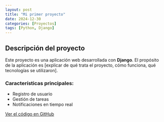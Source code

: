 ```yaml
---
layout: post
title: "Mi primer proyecto"
date: 2024-12-30
categories: [Proyectos]
tags: [Python, Django]
---
```


## Descripción del proyecto

Este proyecto es una aplicación web desarrollada con **Django**. El propósito de la aplicación es [explicar de qué trata el proyecto, cómo funciona, qué tecnologías se utilizaron].

### Características principales:
- Registro de usuario
- Gestión de tareas
- Notificaciones en tiempo real

[Ver el código en GitHub](https://github.com/nombreusuario/proyecto-1)
